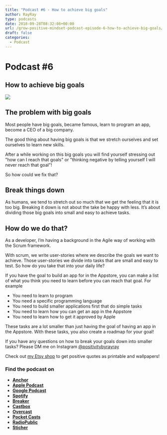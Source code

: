 ```yaml
---
title: "Podcast #6 - How to achieve big goals"
author: RayRay
type: podcasts
date: 2018-09-28T08:32:08+00:00
url: /grow-positive-mindset-podcast-episode-6-how-to-achieve-big-goals/
draft: false
categories:
  - Podcast
---
```



<!--more-->
# Podcast #6

## How to achieve big goals

![](https://res.cloudinary.com/raymons/image/upload/c_scale,f_auto,h_1400,q_74,w_1400/v1537686021/byrayray/How_to_get_an_Agile_Mindset_1.jpg)

<div class="progressive-iframe" data-src="https://anchor.fm/growpositivemindset/embed/episodes/6---How-to-achieve-big-goals-e2ac6q"></div>

## The problem with big goals
Most people have big goals, became famous, learn to program an app, become a CEO of a big company.

The good thing about having big goals is that we stretch ourselves and set ourselves to learn new skills.

After a while working on this big goals you will find yourself stressing out "how can I reach that goals" or "thinking negative by telling yourself I will never reach that goal"!

So how could we fix that?

## Break things down
As humans, we tend to stretch out so much that we get the feeling that it is too big. Breaking it down is not about the take be happy with less. It’s about dividing those big goals into small and easy to achieve tasks.

## How do we do that?

As a developer, I’m having a background in the Agile way of working with the Scrum framework.

With scrum, we write user-stories where we describe the goals we want to achieve. Those user-stories we divide into tasks that are small and easy to test. So how do you take that into your daily life?

If you have the goal to build an app for in the Appstore, you can make a list of what you think you need to learn before you can reach that goal. For example

- You need to learn to program
- You need a specific programming language
- You need to build smaller applications first that do simple tasks
- You need to learn how you can get an app in the Appstore
- You need to learn how to get it approved by Apple

These tasks are a lot smaller than just having the goal of having an app in the Appstore. With these tasks, you also create a roadmap for your goal!

If you have any questions on how to break your goals down into smaller tasks? Please DM me on Instagram [@positivitybyrayray](https://instagram.com/positivitybyrayray)

Check out [my Etsy shop](https://www.etsy.com/shop/PositivityByRayRay) to get positive quotes as printable and wallpapers!

### Find the podcast on
- [**Anchor**](https://anchor.fm/growpositivemindset)
- [**Apple Podcast**](https://itunes.apple.com/us/podcast/positivity-by-ray/id1425920642)
- [**Google Podcast**](https://www.google.com/podcasts?feed=aHR0cHM6Ly9hbmNob3IuZm0vcy8xODI0NTI4L3BvZGNhc3QvcnNz)
- [**Spotify**](https://open.spotify.com/show/6Y2fr3Uc03bkriRf4cC4LV)
- [**Breaker**](https://www.breaker.audio/positivity-by-ray)
- [**Castbox**](https://castbox.fm/channel/id1415080)
- [**Overcast**](https://overcast.fm/itunes1425920642/positivity-by-ray)
- [**Pocket Casts**](https://pca.st/61JW)
- [**RadioPublic**](https://play.radiopublic.com/positivity-by-ray-Wkdm1Y)
- [**Sticher**](https://www.stitcher.com/podcast/anchor-podcasts/positivity-by-ray)
